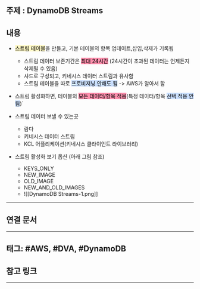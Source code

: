 

## 주제 :  DynamoDB Streams



## 내용 

- <mark style="background: #FFF3A3A6;">스트림 테이블</mark>을 만들고, 기본 테이블의 항목 업데이트,삽입,삭제가 기록됨
	- 스트림 데이터 보존기간은 <mark style="background: #FF5582A6;">최대 24시간</mark> (24시간이 초과된 데이터는 언제든지 삭제될 수 있음)
	- 샤드로 구성되고, 키네시스 데이터 스트림과 유사함
	- 스트림 테이블을 따로 <mark style="background: #ADCCFFA6;">프로비저닝 안해도 됨</mark> -> AWS가 알아서 함


- 스트림 활성화하면, 테이블의 <mark style="background: #FF5582A6;">모든 데이터/항목 적용</mark>(특정 데이터/항목 <mark style="background: #ADCCFFA6;">선택 적용 안됨</mark>)`


- 스트림 데이터 보낼 수 있는곳
	- 람다
	- 키네시스 데이터 스트림
	- KCL 어플리케이션(키네시스 클라이언트 라이브러리)



- 스트림 활성화 보기 옵션 (아래 그림 참조)
	- KEYS_ONLY
	- NEW_IMAGE
	- OLD_IMAGE
	- NEW_AND_OLD_IMAGES
	- ![[DynamoDB Streams-1.png]]





----


## 연결 문서







---

## 태그: #AWS, #DVA, #DynamoDB 






## 참고 링크




---
